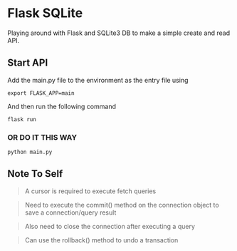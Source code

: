 # Flask SQLite

Playing around with Flask and SQLite3 DB to make a simple create and read API.

## Start API
Add the main.py file to the environment as the entry file using
```commandline
export FLASK_APP=main
```

And then run the following command
```commandline
flask run
```

### OR DO IT THIS WAY
```commandline
python main.py
```


## Note To Self

> A cursor is required to execute fetch queries

> Need to execute the commit() method on the connection object to save a connection/query result

> Also need to close the connection after executing a query

> Can use the rollback() method to undo a transaction
